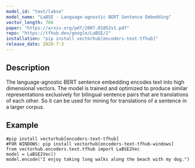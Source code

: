 ```yaml
---
model_id: "text/labse"
model_name: "LaBSE - Language-agnostic BERT Sentence Embedding" 
vector_length: 768
paper: "https://arxiv.org/pdf/2007.01852v1.pdf"
repo: "https://tfhub.dev/google/LaBSE/1"
installation: "pip install vectorhub[encoders-text-tfhub]"
release_date: 2020-7-3
---
```


## Description

The language-agnostic BERT sentence embedding encodes text into high dimensional vectors. The model is trained and optimized to produce similar representations exclusively for bilingual sentence pairs that are translations of each other. So it can be used for mining for translations of a sentence in a larger corpus.

## Example

```
#pip install vectorhub[encoders-text-tfhub]
#FOR WINDOWS: pip install vectorhub[encoders-text-tfhub-windows]
from vectorhub.encoders.text.tfhub import LaBSE2Vec
model = LaBSE2Vec()
model.encode("I enjoy taking long walks along the beach with my dog.")
```
